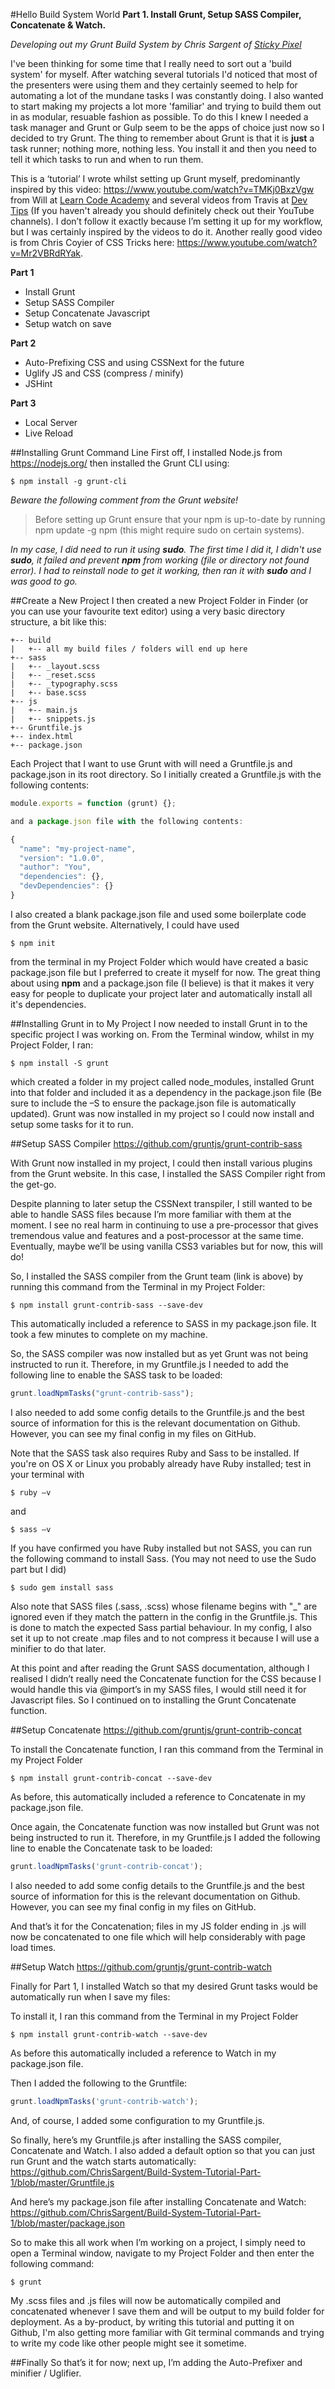 #Hello Build System World
**Part 1. Install Grunt, Setup SASS Compiler, Concatenate & Watch.**

*Developing out my Grunt Build System by Chris Sargent of [Sticky Pixel](http://www.stickypixel.com)*

I've been thinking for some time that I really need to sort out a 'build system' for myself. After watching several tutorials I'd noticed that most of the presenters were using them and they certainly seemed to help for automating a lot of the mundane tasks I was constantly doing. I also wanted to start making my projects a lot more 'familiar' and trying to build them out in as modular, resuable fashion as possible. To do this I knew I needed a task manager and Grunt or Gulp seem to be the apps of choice just now so I decided to try Grunt. The thing to remember about Grunt is that it is __just__ a task runner; nothing more, nothing less. You install it and then you need to tell it which tasks to run and when to run them.

This is a ‘tutorial’ I wrote whilst setting up Grunt myself, predominantly inspired by this video: https://www.youtube.com/watch?v=TMKj0BxzVgw from Will at [Learn Code Academy](https://www.youtube.com/channel/UCVTlvUkGslCV_h-nSAId8Sw) and several videos from Travis at [Dev Tips](https://www.youtube.com/channel/UCyIe-61Y8C4_o-zZCtO4ETQ) (If you haven't already you should definitely check out their YouTube channels). I don’t follow it exactly because I’m setting it up for my workflow, but I was certainly inspired by the videos to do it. Another really good video is from Chris Coyier of CSS Tricks here: https://www.youtube.com/watch?v=Mr2VBRdRYak.

**Part 1**
- Install Grunt
- Setup SASS Compiler
- Setup Concatenate Javascript
- Setup watch on save

**Part 2**
- Auto-Prefixing CSS and using CSSNext for the future
- Uglify JS and CSS (compress / minify)
- JSHint

**Part 3**
- Local Server
- Live Reload

##Installing Grunt Command Line
First off, I installed Node.js from https://nodejs.org/ then installed the Grunt CLI using:

```
$ npm install -g grunt-cli
```

_Beware the following comment from the Grunt website!_

>Before setting up Grunt ensure that your npm is up-to-date by running npm update -g npm (this might require sudo on certain systems).

_In my case, I did need to run it using **sudo**. The first time I did it, I didn't use **sudo**, it failed and prevent **npm** from working (file or directory not found error). I had to reinstall node to get it working, then ran it with **sudo** and I was good to go._

##Create a New Project
I then created a new Project Folder in Finder (or you can use your favourite text editor) using a very basic directory structure, a bit like this:

```
+-- build
|   +-- all my build files / folders will end up here
+-- sass
|   +-- _layout.scss
|   +-- _reset.scss
|   +-- _typography.scss
|   +-- base.scss
+-- js
|   +-- main.js
|   +-- snippets.js
+-- Gruntfile.js
+-- index.html
+-- package.json
```

Each Project that I want to use Grunt with will need a Gruntfile.js and package.json in its root directory. So I initially created a Gruntfile.js with the following contents:

```js
module.exports = function (grunt) {};

and a package.json file with the following contents:

{
  "name": "my-project-name",
  "version": "1.0.0",
  "author": "You",
  "dependencies": {},
  "devDependencies": {}
}
```

I also created a blank package.json file and used some boilerplate code from the Grunt website. Alternatively, I could have used

```
$ npm init
```

from the terminal in my Project Folder which would have created a basic package.json file but I preferred to create it myself for now. The great thing about using **npm** and a package.json file (I believe) is that it makes it very easy for people to duplicate your project later and automatically install all it's dependencies.

##Installing Grunt in to My Project
I now needed to install Grunt in to the specific project I was working on. From the Terminal window, whilst in my Project Folder, I ran:

```
$ npm install -S grunt
```

which created a folder in my project called node_modules, installed Grunt into that folder and included it as a dependency in the package.json file (Be sure to include the –S to ensure the package.json file is automatically updated). Grunt was now installed in my project so I could now install and setup some tasks for it to run.

##Setup SASS Compiler
https://github.com/gruntjs/grunt-contrib-sass

With Grunt now installed in my project, I could then install various plugins from the Grunt website. In this case, I installed the SASS Compiler right from the get-go.

Despite planning to later setup the CSSNext transpiler, I still wanted to be able to handle SASS files because I’m more familiar with them at the moment. I see no real harm in continuing to use a pre-processor that gives tremendous value and features and a post-processor at the same time. Eventually, maybe we’ll be using vanilla CSS3 variables but for now, this will do!

So, I installed the SASS compiler from the Grunt team (link is above) by running this command from the Terminal in my Project Folder:

```
$ npm install grunt-contrib-sass --save-dev
```

This automatically included a reference to SASS in my package.json file. It took a few minutes to complete on my machine.

So, the SASS compiler was now installed but as yet Grunt was not being instructed to run it. Therefore, in my Gruntfile.js I needed to add the following line to enable the SASS task to be loaded:

```js
grunt.loadNpmTasks("grunt-contrib-sass");
```

I also needed to add some config details to the Gruntfile.js and the best source of information for this is the relevant documentation on Github. However, you can see my final config in my files on GitHub.

Note that the SASS task also requires Ruby and Sass to be installed. If you're on OS X or Linux you probably already have Ruby installed; test in your terminal with

```
$ ruby –v
```

and

```
$ sass –v
```

If you have confirmed you have Ruby installed but not SASS, you can run the following command to install Sass. (You may not need to use the Sudo part but I did)

```
$ sudo gem install sass
```

Also note that SASS files (.sass, .scss) whose filename begins with "_" are ignored even if they match the pattern in the config in the Gruntfile.js. This is done to match the expected Sass partial behaviour. In my config, I also set it up to not create .map files and to not compress it because I will use a minifier to do that later.

At this point and after reading the Grunt SASS documentation, although I realised I didn’t really need the Concatenate function for the CSS because I would handle this via @import’s in my SASS files, I would still need it for Javascript files. So I continued on to installing the Grunt Concatenate function.

##Setup Concatenate
https://github.com/gruntjs/grunt-contrib-concat

To install the Concatenate function, I ran this command from the Terminal in my Project Folder

```
$ npm install grunt-contrib-concat --save-dev
```

As before, this automatically included a reference to Concatenate in my package.json file.

Once again, the Concatenate function was now installed but Grunt was not being instructed to run it. Therefore, in my Gruntfile.js I added the following line to enable the Concatenate task to be loaded:

```js
grunt.loadNpmTasks('grunt-contrib-concat');
```

I also needed to add some config details to the Gruntfile.js and the best source of information for this is the relevant documentation on Github. However, you can see my final config in my files on GitHub.

And that’s it for the Concatenation; files in my JS folder ending in .js will now be concatenated to one file which will help considerably with page load times.

##Setup Watch
https://github.com/gruntjs/grunt-contrib-watch

Finally for Part 1, I installed Watch so that my desired Grunt tasks would be automatically run when I save my files: 

To install it, I ran this command from the Terminal in my Project Folder

```
$ npm install grunt-contrib-watch --save-dev
```

As before this automatically included a reference to Watch in my package.json file.

Then I added the following to the Gruntfile:

```js
grunt.loadNpmTasks('grunt-contrib-watch');
```

And, of course, I added some configuration to my Gruntfile.js.

So finally, here’s my Gruntfile.js after installing the SASS compiler, Concatenate and Watch. I also added a default option so that you can just run Grunt and the watch starts automatically: https://github.com/ChrisSargent/Build-System-Tutorial-Part-1/blob/master/Gruntfile.js

And here’s my package.json file after installing Concatenate and Watch: https://github.com/ChrisSargent/Build-System-Tutorial-Part-1/blob/master/package.json

So to make this all work when I’m working on a project, I simply need to open a Terminal window, navigate to my Project Folder and then enter the following command:

```
$ grunt
```

My .scss files and .js files will now be automatically compiled and concatenated whenever I save them and will be output to my build folder for deployment. As a by-product, by writing this tutorial and putting it on Github, I'm also getting more familiar with Git terminal commands and trying to write my code like other people might see it sometime.

##Finally
So that’s it for now; next up, I’m adding the Auto-Prefixer and minifier / Uglifier.

